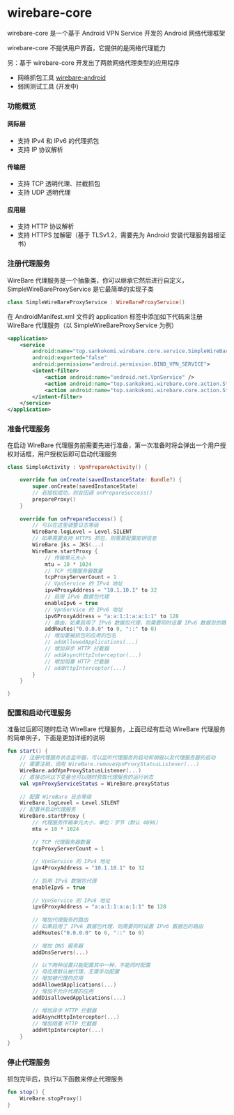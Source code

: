 # wirebare-core

wirebare-core 是一个基于 Android VPN Service 开发的 Android 网络代理框架

wirebare-core 不提供用户界面，它提供的是网络代理能力

另：基于 wirebare-core 开发出了两款网络代理类型的应用程序

- 网络抓包工具 [wirebare-android](https://github.com/Kokomi7QAQ/wirebare-android)
- 弱网测试工具 (开发中)


### 功能概览

#### 网际层

- 支持 IPv4 和 IPv6 的代理抓包
- 支持 IP 协议解析

#### 传输层

- 支持 TCP 透明代理、拦截抓包
- 支持 UDP 透明代理

#### 应用层

- 支持 HTTP 协议解析
- 支持 HTTPS 加解密（基于 TLSv1.2，需要先为 Android 安装代理服务器根证书）



### 注册代理服务

WireBare 代理服务是一个抽象类，你可以继承它然后进行自定义，SimpleWireBareProxyService 是它最简单的实现子类

```kotlin
class SimpleWireBareProxyService : WireBareProxyService()
```



在 AndroidManifest.xml 文件的 application 标签中添加如下代码来注册 WireBare 代理服务（以 SimpleWireBareProxyService 为例）

```xml
<application>
    <service
        android:name="top.sankokomi.wirebare.core.service.SimpleWireBareProxyService"
        android:exported="false"
        android:permission="android.permission.BIND_VPN_SERVICE">
        <intent-filter>
            <action android:name="android.net.VpnService" />
            <action android:name="top.sankokomi.wirebare.core.action.Start" />
            <action android:name="top.sankokomi.wirebare.core.action.Stop" />
        </intent-filter>
    </service>
</application>
```



### 准备代理服务

在启动 WireBare 代理服务前需要先进行准备，第一次准备时将会弹出一个用户授权对话框，用户授权后即可启动代理服务

```kotlin
class SimpleActivity : VpnPrepareActivity() {

    override fun onCreate(savedInstanceState: Bundle?) {
        super.onCreate(savedInstanceState)
        // 若授权成功，则会回调 onPrepareSuccess()
        prepareProxy()
    }
    
    override fun onPrepareSuccess() {
        // 可以在这里调整日志等级
        WireBare.logLevel = Level.SILENT
        // 如果需要支持 HTTPS 抓包，则需要配置密钥信息
        WireBare.jks = JKS(...)
        WireBare.startProxy {
            // 传输单元大小
            mtu = 10 * 1024
            // TCP 代理服务器数量
            tcpProxyServerCount = 1
            // VpnService 的 IPv4 地址
            ipv4ProxyAddress = "10.1.10.1" to 32
            // 启用 IPv6 数据包代理
            enableIpv6 = true
            // VpnService 的 IPv6 地址
            ipv6ProxyAddress = "a:a:1:1:a:a:1:1" to 128
            // 路由，如果启用了 IPv6 数据包代理，则需要同时设置 IPv6 数据包的路由
            addRoutes("0.0.0.0" to 0, "::" to 0)
            // 增加要被抓包的应用的包名
            // addAllowedApplications(...)
            // 增加异步 HTTP 拦截器
            // addAsyncHttpInterceptor(...)
            // 增加阻塞 HTTP 拦截器
            // addHttpInterceptor(...)
        }
    }

}
```



### 配置和启动代理服务

准备过后即可随时启动 WireBare 代理服务，上面已经有启动 WireBare 代理服务的简单例子，下面是更加详细的说明

```kotlin
fun start() {
    // 注册代理服务状态监听器，可以监听代理服务的启动和销毁以及代理服务器的启动
    // 需要注销，调用 WireBare.removeVpnProxyStatusListener(...)
    WireBare.addVpnProxyStatusListener(...)
    // 直接访问以下变量也可以随时获取代理服务的运行状态
    val vpnProxyServiceStatus = WireBare.proxyStatus
    
    // 配置 WireBare 日志等级
    WireBare.logLevel = Level.SILENT
    // 配置并启动代理服务
    WireBare.startProxy {
        // 代理服务传输单元大小，单位：字节（默认 4096）
        mtu = 10 * 1024
        
        // TCP 代理服务器数量
        tcpProxyServerCount = 1
        
        // VpnService 的 IPv4 地址
        ipv4ProxyAddress = "10.1.10.1" to 32
        
        // 启用 IPv6 数据包代理
        enableIpv6 = true
        
        // VpnService 的 IPv6 地址
        ipv6ProxyAddress = "a:a:1:1:a:a:1:1" to 128
        
        // 增加代理服务的路由
        // 如果启用了 IPv6 数据包代理，则需要同时设置 IPv6 数据包的路由
        addRoutes("0.0.0.0" to 0, "::" to 0)
        
        // 增加 DNS 服务器
        addDnsServers(...)
        
        // 以下两种设置只能配置其中一种，不能同时配置
        // 母应用默认被代理，无需手动配置
        // 增加被代理的应用
        addAllowedApplications(...)
        // 增加不允许代理的应用
        addDisallowedApplications(...)
        
        // 增加异步 HTTP 拦截器
        addAsyncHttpInterceptor(...)
        // 增加阻塞 HTTP 拦截器
        addHttpInterceptor(...)
    }
}
```



### 停止代理服务

抓包完毕后，执行以下函数来停止代理服务

```kotlin
fun stop() {
    WireBare.stopProxy()
}
```

